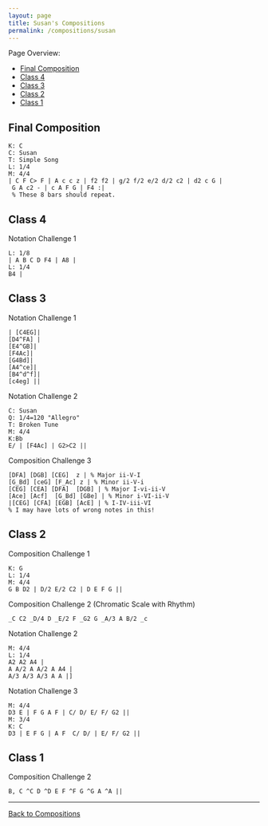 ```yaml
---
layout: page
title: Susan's Compositions
permalink: /compositions/susan
---
```

Page Overview:
* [Final Composition](#final-composition)
* [Class 4](#class-4)
* [Class 3](#class-3)
* [Class 2](#class-2)
* [Class 1](#class-1)

## Final Composition
```
K: C
C: Susan
T: Simple Song
L: 1/4
M: 4/4
| C F C> F | A c c z | f2 f2 | g/2 f/2 e/2 d/2 c2 | d2 c G |
 G A c2 - | c A F G | F4 :|
 % These 8 bars should repeat.
```

## Class 4

Notation Challenge 1
```
L: 1/8
| A B C D F4 | A8 |
L: 1/4
B4 |
```

## Class 3

Notation Challenge 1
```
| [C4EG]|
[D4^FA] |
[E4^GB]|
[F4Ac]|
[G4Bd]|
[A4^ce]|
[B4^d^f]|
[c4eg] ||
```

Notation Challenge 2
```
C: Susan
Q: 1/4=120 "Allegro"
T: Broken Tune
M: 4/4
K:Bb
E/ | [F4Ac] | G2>C2 ||
```

Composition Challenge 3
```
[DFA] [DGB] [CEG]  z | % Major ii-V-I
[G_Bd] [ceG] [F_Ac] z | % Minor ii-V-i
[CEG] [CEA] [DFA]  [DGB] | % Major I-vi-ii-V
[Ace] [Acf]  [G_Bd] [GBe] | % Minor i-VI-ii-V
|[CEG] [CFA] [EGB] [AcE] | % I-IV-iii-VI
% I may have lots of wrong notes in this!
```

## Class 2
Composition Challenge 1
```
K: G
L: 1/4
M: 4/4
G B D2 | D/2 E/2 C2 | D E F G ||
```

Composition Challenge 2 (Chromatic Scale with Rhythm)
```
_C C2 _D/4 D _E/2 F _G2 G _A/3 A B/2 _c
```

Notation Challenge 2
```
M: 4/4
L: 1/4
A2 A2 A4 |
A A/2 A A/2 A A4 |
A/3 A/3 A/3 A A |]
```

Notation Challenge 3
```
M: 4/4
D3 E | F G A F | C/ D/ E/ F/ G2 ||
M: 3/4
K: C
D3 | E F G | A F  C/ D/ | E/ F/ G2 ||
```

## Class 1

Composition Challenge 2
```
B, C ^C D ^D E F ^F G ^G A ^A ||
```

---
[Back to Compositions](/sc-workshop/compositions/)
